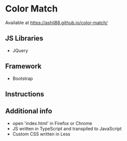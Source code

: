 # Color Match
Available at https://ashil88.github.io/color-match/

## JS Libraries
- JQuery

## Framework
- Bootstrap

## Instructions


## Additional info
- open 'index.html' in Firefox or Chrome
- JS written in TypeScript and transpiled to JavaScript
- Custom CSS written in Less